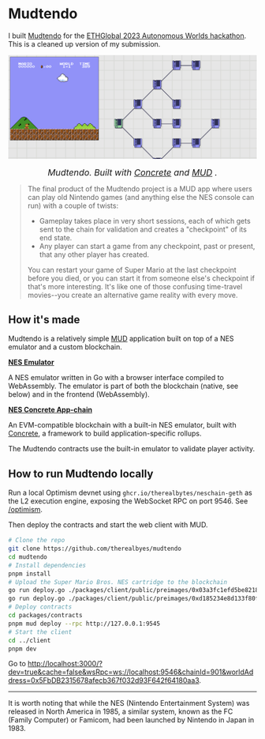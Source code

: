 # Mudtendo

I built [Mudtendo](https://ethglobal.com/showcase/mudtendo-8vjvh) for the [ETHGlobal 2023 Autonomous Worlds hackathon](https://ethglobal.com/events/autonomous). This is a cleaned up version of my submission.

![Mudtendo screenshot](img/screenshot.png)

<div align="center">
<p style="font-size: 1.25em; margin: 10px;"><em>
Mudtendo. Built with
<a href="https://github.com/therealbytes/concrete-geth">Concrete</a>
and
<a href="https://github.com/latticexyz/mud">MUD</a>
.</em></p>
</div>

> The final product of the Mudtendo project is a MUD app where users can play old Nintendo games (and anything else the NES console can run) with a couple of twists:
> 
> - Gameplay takes place in very short sessions, each of which gets sent to the chain for validation and creates a "checkpoint" of its end state.
> - Any player can start a game from any checkpoint, past or present, that any other player has created.
> 
> You can restart your game of Super Mario at the last checkpoint before you died, or you can start it from someone else's checkpoint if that's more interesting. It's like one of those confusing time-travel movies--you create an alternative game reality with every move.

## How it's made

Mudtendo is a relatively simple <a href="https://github.com/latticexyz/mud">MUD</a> application built on top of a NES emulator and a custom blockchain.

**[NES Emulator](https://github.com/therealbytes/nes)**

A NES emulator written in Go with a browser interface compiled to WebAssembly. The emulator is part of both the blockchain (native, see below) and in the frontend (WebAssembly).

**[NES Concrete App-chain](https://github.com/therealbytes/neschain)**

An EVM-compatible blockchain with a built-in NES emulator, built with <a href="https://github.com/therealbytes/concrete-geth">Concrete</a>, a framework to build application-specific rollups.

The Mudtendo contracts use the built-in emulator to validate player activity.

## How to run Mudtendo locally

Run a local Optimism devnet using `ghcr.io/therealbytes/neschain-geth` as the L2 execution engine, exposing the WebSocket RPC on port 9546. See [/optimism](/optimism/).

Then deploy the contracts and start the web client with MUD.

```bash
# Clone the repo
git clone https://github.com/therealbyes/mudtendo
cd mudtendo
# Install dependencies
pnpm install
# Upload the Super Mario Bros. NES cartridge to the blockchain
go run deploy.go ./packages/client/public/preimages/0x03a3fc1efd5be8218b6e37aabc279b2a971825f50f5a25edd3fc9dcdc3455d42.bin
go run deploy.go ./packages/client/public/preimages/0xd185234e8d133f80f8536bf3586474e9c21cf07dc1ac2d001b5651b038f20bc7.bin
# Deploy contracts
cd packages/contracts
pnpm mud deploy --rpc http://127.0.0.1:9545
# Start the client
cd ../client
pnpm dev
```

Go to [http://localhost:3000/?dev=true&cache=false&wsRpc=ws://localhost:9546&chainId=901&worldAddress=0x5FbDB2315678afecb367f032d93F642f64180aa3](http://localhost:3000/?dev=true&cache=false&wsRpc=ws://localhost:9546&chainId=901&worldAddress=0x5FbDB2315678afecb367f032d93F642f64180aa3).

---

It is worth noting that while the NES (Nintendo Entertainment System) was released in North America in 1985, a similar system, known as the FC (Family Computer) or Famicom, had been launched by Nintendo in Japan in 1983.
